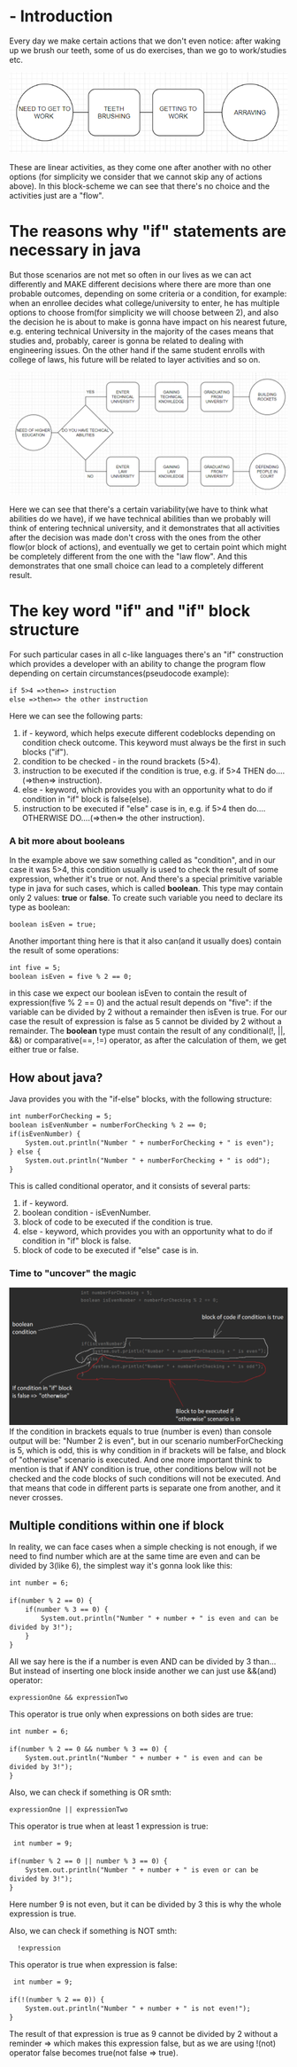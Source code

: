 # - Introduction

Every day we make certain actions that we don't even notice: after waking up we brush our teeth, some of us do
exercises, than we go to work/studies etc.

![img_4.png](img_4.png)

These are linear activities, as they come one after another with no other options
(for simplicity we consider that we cannot skip any of actions above). In this block-scheme we can see that there's no
choice and the activities just are a "flow".

# The reasons why "if" statements are necessary in java

But those scenarios are not met so often in our lives as we can act differently and MAKE different decisions where there
are more than one probable outcomes, depending on some criteria or a condition, for example: when an enrollee decides
what college/university to enter, he has multiple options to choose from(for simplicity we will choose between 2), and
also the decision he is about to make is gonna have impact on his nearest future, e.g. entering technical University in
the majority of the cases means that studies and, probably, career is gonna be related to dealing with engineering
issues. On the other hand if the same student enrolls with college of laws, his future will be related to layer
activities and so on.

![img_6.png](img_6.png)

Here we can see that there's a certain variability(we have to think what abilities do we have), if we have technical
abilities than we probably will think of entering technical university, and it demonstrates that all activities after
the decision was made don't cross with the ones from the other flow(or block of actions), and eventually we get to
certain point which might be completely different from the one with the "law flow". And this demonstrates that one small
choice can lead to a completely different result.

# The key word "if" and "if" block structure

For such particular cases in all c-like languages there's an "if" construction which provides a developer with an
ability to change the program flow depending on certain circumstances(pseudocode example):

    if 5>4 =>then=> instruction 
    else =>then=> the other instruction

Here we can see the following parts:

1) if - keyword, which helps execute different codeblocks depending on condition check outcome. This keyword must always
   be the first in such blocks ("if").
2) condition to be checked - in the round brackets (5>4).
3) instruction to be executed if the condition is true, e.g. if 5>4 THEN do.... (=>then=> instruction).
4) else - keyword, which provides you with an opportunity what to do if condition in "if"
   block is false(else).
5) instruction to be executed if "else" case is in, e.g. if 5>4 then do.... OTHERWISE DO....(=>then=> the other
   instruction).

### A bit more about booleans

In the example above we saw something called as "condition", and in our case it was 5>4, this condition usually is used
to check the result of some expression, whether it's true or not. And there's a special primitive variable type in java
for such cases, which is called **boolean**. This type may contain only 2 values: **true** or **false**. To create such
variable you need to declare its type as boolean:

    boolean isEven = true;

Another important thing here is that it also can(and it usually does) contain the result of some operations:

    int five = 5;
    boolean isEven = five % 2 == 0;

in this case we expect our boolean isEven to contain the result of expression(five % 2 == 0) and the actual result
depends on "five": if the variable can be divided by 2 without a remainder then isEven is true. For our case the result
of expression is false as 5 cannot be divided by 2 without a remainder. The **boolean** type must contain the result of
any conditional(!, ||, &&) or comparative(==, !=) operator, as after the calculation of them, we get either true or
false.

## How about java?

Java provides you with the "if-else" blocks, with the following structure:

    int numberForChecking = 5;
    boolean isEvenNumber = numberForChecking % 2 == 0;
    if(isEvenNumber) {
        System.out.println("Number " + numberForChecking + " is even");
    } else {
        System.out.println("Number " + numberForChecking + " is odd");
    }

This is called conditional operator, and it consists of several parts:

1) if - keyword.
2) boolean condition - isEvenNumber.
3) block of code to be executed if the condition is true.
4) else - keyword, which provides you with an opportunity what to do if condition in "if"
   block is false.
5) block of code to be executed if "else" case is in.

### Time to "uncover" the magic

![img_2.png](img_2.png)
If the condition in brackets equals to true (number is even) than console output will be:
"Number 2 is even", but in our scenario numberForChecking is 5, which is odd, this is why condition in if brackets will
be false, and block of "otherwise" scenario is executed. And one more important think to mention is that if ANY
condition is true, other conditions below will not be checked and the code blocks of such conditions will not be
executed. And that means that code in different parts is separate one from another, and it never crosses.

## Multiple conditions within one if block

In reality, we can face cases when a simple checking is not enough, if we need to find number which are at the same time
are even and can be divided by 3(like 6), the simplest way it's gonna look like this:

    int number = 6;

    if(number % 2 == 0) {
        if(number % 3 == 0) {
            System.out.println("Number " + number + " is even and can be divided by 3!");     
        }
    }

All we say here is the if a number is even AND can be divided by 3 than... But instead of inserting 
one block inside another we can just use &&(and) operator:

    expressionOne && expressionTwo

This operator is true only when expressions on both sides are true:

    int number = 6;

    if(number % 2 == 0 && number % 3 == 0) {
        System.out.println("Number " + number + " is even and can be divided by 3!");     
    }

Also, we can check if something is OR smth:

    expressionOne || expressionTwo

This operator is true when at least 1 expression is true:

     int number = 9;

    if(number % 2 == 0 || number % 3 == 0) {
        System.out.println("Number " + number + " is even or can be divided by 3!");     
    }

Here number 9 is not even, but it can be divided by 3 this is why the whole expression is true.

Also, we can check if something is NOT smth:

      !expression

This operator is true when expression is false:

     int number = 9;

    if(!(number % 2 == 0)) {
        System.out.println("Number " + number + " is not even!");     
    }

The result of that expression is true as 9 cannot be divided by 2 without a reminder => which 
makes this expression false, but as we are using !(not) operator false becomes true(not false => true).

